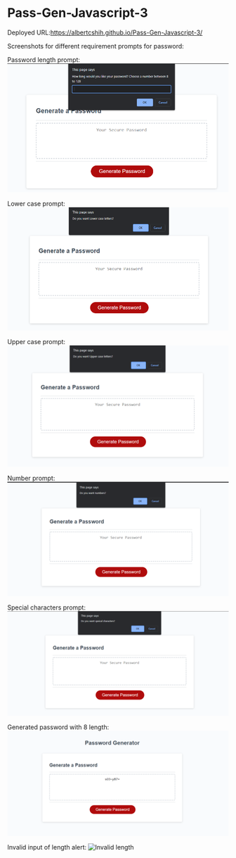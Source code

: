 # Pass-Gen-Javascript-3

Deployed URL:https://albertcshih.github.io/Pass-Gen-Javascript-3/

Screenshots for different requirement prompts for password:

Password length prompt:
![Generated password length](./images/password-length-prompt.PNG)

Lower case prompt:
![Password prompt for Lower case](./images/lower-case-prompt.PNG)

Upper case prompt:
![Upper case prompt](./images/upper-case-prompt.PNG)

Number prompt:
![Prompt for numeric](./images/number-prompt.PNG)

Special characters prompt:
![Special characters prompt](./images/special-character-prompt.PNG)

Generated password with 8 length:
![8 length password](./images/generated-password.PNG)

Invalid input of length alert:
![Invalid length](Invalid-length.PNG)